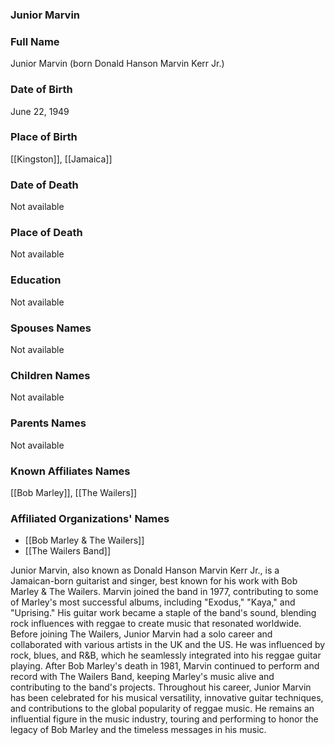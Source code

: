 ### Junior Marvin

### Full Name

Junior Marvin (born Donald Hanson Marvin Kerr Jr.)

### Date of Birth

June 22, 1949

### Place of Birth

[[Kingston]], [[Jamaica]]

### Date of Death

Not available

### Place of Death

Not available

### Education

Not available

### Spouses Names

Not available

### Children Names

Not available

### Parents Names

Not available

### Known Affiliates Names

[[Bob Marley]], [[The Wailers]]

### Affiliated Organizations' Names

- [[Bob Marley & The Wailers]]
- [[The Wailers Band]]

Junior Marvin, also known as Donald Hanson Marvin Kerr Jr., is a Jamaican-born guitarist and singer, best known for his work with Bob Marley & The Wailers. Marvin joined the band in 1977, contributing to some of Marley's most successful albums, including "Exodus," "Kaya," and "Uprising." His guitar work became a staple of the band's sound, blending rock influences with reggae to create music that resonated worldwide. Before joining The Wailers, Junior Marvin had a solo career and collaborated with various artists in the UK and the US. He was influenced by rock, blues, and R&B, which he seamlessly integrated into his reggae guitar playing. After Bob Marley's death in 1981, Marvin continued to perform and record with The Wailers Band, keeping Marley's music alive and contributing to the band's projects. Throughout his career, Junior Marvin has been celebrated for his musical versatility, innovative guitar techniques, and contributions to the global popularity of reggae music. He remains an influential figure in the music industry, touring and performing to honor the legacy of Bob Marley and the timeless messages in his music.